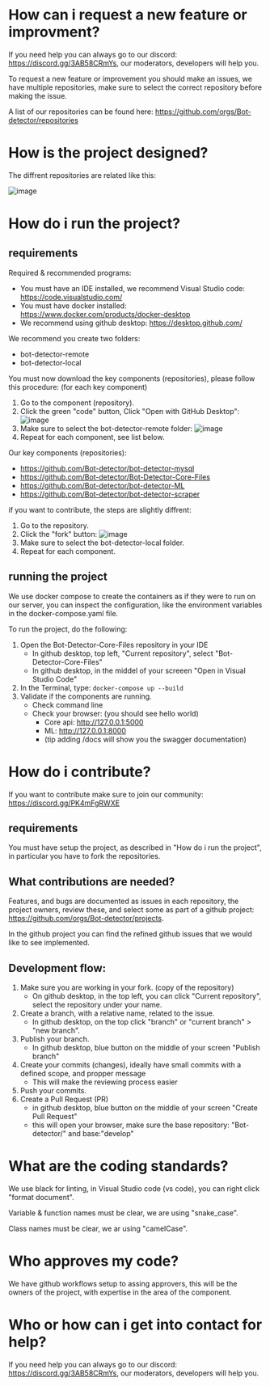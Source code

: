 # How can i request a new feature or improvment?
If you need help you can always go to our discord: https://discord.gg/3AB58CRmYs, our moderators, developers will help you.

To request a new feature or improvement you should make an issues, we have multiple repositories, make sure to select the correct repository before making the issue.

A list of our repositories can be found here: https://github.com/orgs/Bot-detector/repositories

# How is the project designed?
The diffrent repositories are related like this:
<!-- https://drive.google.com/file/d/16IO84vE3rJWRclbZAnOIEdKAmx5xAi3I/view?usp=sharing -->
![image](https://user-images.githubusercontent.com/40169115/153727141-0e39c6fe-1fdb-42f4-8019-2552bd127751.png)

# How do i run the project?
## requirements
Required & recommended programs:
- You must have an IDE installed, we recommend Visual Studio code: https://code.visualstudio.com/
- You must have docker installed: https://www.docker.com/products/docker-desktop
- We recommend using github desktop: https://desktop.github.com/

We recommend you create two folders:
- bot-detector-remote
- bot-detector-local

You must now download the key components (repositories), please follow this procedure: (for each key component)
1. Go to the component (repository).
2. Click the green "code" button, Click "Open with GitHub Desktop": ![image](https://user-images.githubusercontent.com/40169115/153727976-8196cbf1-e99c-4ac7-9d0a-d342c5e10337.png)
3. Make sure to select the bot-detector-remote folder: ![image](https://user-images.githubusercontent.com/40169115/153728043-181404df-df13-4a78-b2e6-8f3cf6ce3cbc.png)
4. Repeat for each component, see list below.

Our key components (repositories):
- https://github.com/Bot-detector/bot-detector-mysql
- https://github.com/Bot-detector/Bot-Detector-Core-Files
- https://github.com/Bot-detector/bot-detector-ML
- https://github.com/Bot-detector/bot-detector-scraper

if you want to contribute, the steps are slightly diffrent:
1. Go to the repository.
2. Click the "fork" button: ![image](https://user-images.githubusercontent.com/40169115/153728214-cd741e4e-b036-4d48-9f47-48c4dc9e99be.png)
3. Make sure to select the bot-detector-local folder.
4. Repeat for each component.

## running the project
We use docker compose to create the containers as if they were to run on our server, you can inspect the configuration, like the environment variables in the docker-compose.yaml file.

To run the project, do the following:
1. Open the Bot-Detector-Core-Files repository in your IDE
    - In github desktop, top left, "Current repository", select "Bot-Detector-Core-Files"
    - In github desktop, in the middel of your screeen "Open in Visual Studio Code"
2. In the Terminal, type: `docker-compose up --build`
3. Validate if the components are running.
    - Check command line
    - Check your browser: (you should see hello world)
        - Core api: http://127.0.0.1:5000
        - ML: http://127.0.0.1:8000
        - (tip adding /docs will show you the swagger documentation)
    

# How do i contribute?
If you want to contribute make sure to join our community: https://discord.gg/PK4mFgRWXE

## requirements
You must have setup the project, as described in  "How do i run the project", in particular you have to fork the repositories.

## What contributions are needed?
Features, and bugs are documented as issues in each repository, the project owners, review these, and select some as part of a github project: https://github.com/orgs/Bot-detector/projects.

In the github project you can find the refined github issues that we would like to see implemented.

## Development flow:
1. Make sure you are working in your fork. (copy of the repository)
    - On github desktop, in the top left, you can click "Current repository", select the repository under your name.
2. Create a branch, with a relative name, related to the issue.
    - In github desktop, on the top click "branch" or "current branch" > "new branch".
3. Publish your branch.
    - In github desktop, blue button on the middle of your screen "Publish branch"
4. Create your commits (changes), ideally have small commits with a defined scope, and propper message
    - This will make the reviewing process easier
5. Push your commits.
6. Create a Pull Request (PR)
    - in github desktop, blue button on the middle of your screen "Create Pull Request"
    - this will open your browser, make sure the base repository: "Bot-detector/" and base:"develop"

# What are the coding standards?
We use black for linting, in Visual Studio code (vs code), you can right click "format document".

Variable & function names must be clear, we are using "snake_case".

Class names must be clear, we ar using "camelCase".

# Who approves my code?
We have github workflows setup to assing approvers, this will be the owners of the project, with expertise in the area of the component.

# Who or how can i get into contact for help?
If you need help you can always go to our discord: https://discord.gg/3AB58CRmYs, our moderators, developers will help you.